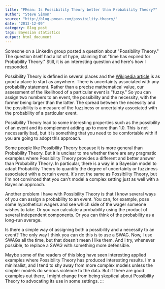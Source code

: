 ```yaml
---
title: "PMean: Is Possibility Theory better than Probability Theory?"
author: "Steve Simon"
source: "http://blog.pmean.com/possibility-theory/"
date: "2013-12-09"
category: Blog post
tags: Bayesian statistics
output: html_document
---
```


Someone on a LinkedIn group posted a question about "Possibility
Theory." The question itself had a lot of hype, claiming that "time has
expired for Probability Theory." Still, it is an interesting question
and here's how I responded.

<!---More--->

Possibility Theory is defined in several places and the [Wikipedia
article](http://en.wikipedia.org/wiki/Possibility_theory) is as good a
place to start as anywhere. There is uncertainty associated with any
probability statement. Rather than a precise mathematical value, our
assessment of the likelihood of a particular event is "fuzzy." So you
can assign two numbers to an event, the possibility and the necessity,
with the former being larger than the latter. The spread between the
necessity and the possibility is a measure of the fuzziness or
uncertainty associated with the probability of a particular event.

Possibility Theory lead to some interesting properties such as the
possibility of an event and its complement adding up to more than 1.0.
This is not necessarily bad, but it is something that you need to be
comfortable with if you are going to adopt this approach.

Some people like Possibility Theory because it is more general than
Probability Theory. But it is unclear to me whether there are any
pragmatic examples where Possibility Theory provides a different and
better answer than Probability Theory. In particular, there is a way in
a Bayesian model to adapt Probability Theory to quantify the degree of
uncertainty or fuzziness associated with a certain event. It's not the
same as Possibility Theory, but I'm not convinced that you can't model a
complex setting just as well with a Bayesian approach.

Another problem I have with Possibility Theory is that I know several
ways of you can assign a probability to an event. You can, for example,
pose some hypothetical wagers and see which side of the wager someone
wishes to take. Or you can calculate a probability using the product of
several independent components. Or you can think of the probability as a
long-run average.

Is there a simple way of assigning both a possibility and a necessity to
an event? The only way I think you can do this is to use a SWAG. Now, I
use SWAGs all the time, but that doesn't mean I like them. And I try,
whenever possible, to replace a SWAG with something more defensible.

Maybe some of the readers of this blog have seen interesting applied
examples where Possibility Theory has produced interesting results. I'm
a minimalist, and I tend to shy away from more complex models unless the
simpler models do serious violence to the data. But if there are good
examples out there, I might change from being skeptical about
Possibility Theory to advocating its use in some settings.
:::

